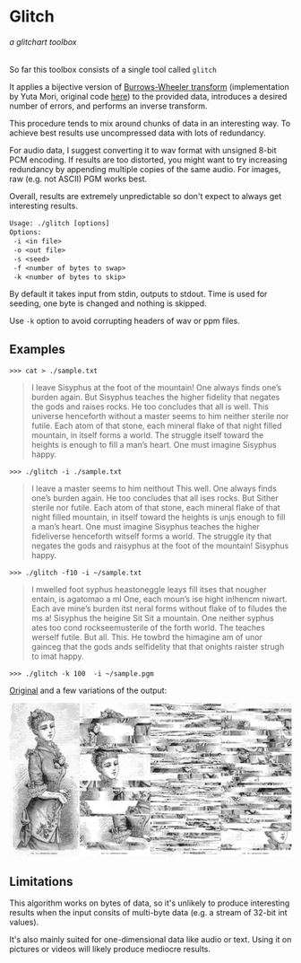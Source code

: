 # Glitch
###### a glitchart toolbox

So far this toolbox consists of a single tool called `glitch`

It applies a bijective version of [Burrows-Wheeler transform](https://en.wikipedia.org/wiki/Burrows%E2%80%93Wheeler_transform) (implementation by Yuta Mori, original code [here](https://encode.su/threads/104-libBWT?p=22938&viewfull=1#post22938)) to the provided data, introduces a desired number of errors, and performs an inverse transform.

This procedure tends to mix around chunks of data in an interesting way. To achieve best results use uncompressed data with lots of redundancy.

For audio data, I suggest converting it to wav format with unsigned 8-bit PCM encoding. If results are too distorted, you might want to try increasing redundancy by appending multiple copies of the same audio. For images, raw (e.g. not ASCII) PGM works best.

Overall, results are extremely unpredictable so don't expect to always get interesting results.

```
Usage: ./glitch [options]
Options:
 -i <in file>
 -o <out file>
 -s <seed>
 -f <number of bytes to swap>
 -k <number of bytes to skip>
```

By default it takes input from stdin, outputs to stdout. Time is used for seeding, one byte is changed and nothing is skipped.

Use `-k` option to avoid corrupting headers of wav or ppm files.

## Examples

```
>>> cat > ./sample.txt
```
> I leave Sisyphus at the foot of the mountain! One always finds one’s burden again. But Sisyphus teaches the higher fidelity that negates the gods and raises rocks. He too concludes that all is well. This universe henceforth without a master seems to him neither sterile nor futile. Each atom of that stone, each mineral flake of that night filled mountain, in itself forms a world. The struggle itself toward the heights is enough to fill a man’s heart. One must imagine Sisyphus happy.

```
>>> ./glitch -i ./sample.txt
```
> I leave a master seems to him neithout This well. One always finds one’s burden again. He too concludes that all ises rocks. But Sither sterile nor futile. Each atom of that stone, each mineral flake of that night filled mountain, in itself toward the heights is unjs enough to fill a man’s heart. One must imagine Sisyphus teaches the higher fideliverse henceforth witself forms a world. The struggle ity that negates the gods and raisyphus at the foot of the mountain! Sisyphus happy.

```
>>> ./glitch -f10 -i ~/sample.txt
```
> I mwelled foot syphus heastoneggle leays fill itses that nougher entain, is agatomao a ml One, each moun’s ise hight in!hencm niwart. Each ave mine’s burden itst neral forms without flake of to filudes the ms a! Sisyphus the heigine Sit Sit a mountain. One neither syphus ates too cond rockseemusterile of the forth world. The teaches werself futile. But all. This. He towbrd the himagine am of unor gainceg that the gods ands selfidelity that that onights raister strugh to imat happy.


````
>>> ./glitch -k 100  -i ~/sample.pgm
````

[Original](http://www.reusableart.com/evening-dress-1881.html) and a few variations of the output:

![example](./example.png)

## Limitations

This algorithm works on bytes of data, so it's unlikely to produce interesting results when the input consits of multi-byte data (e.g. a stream of 32-bit int values).

It's also mainly suited for one-dimensional data like audio or text. Using it on pictures or videos will likely produce mediocre results.

